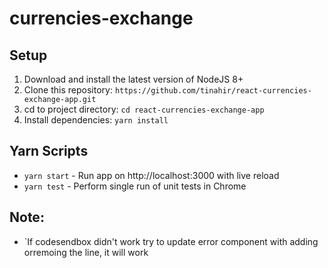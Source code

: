 # currencies-exchange

## Setup
1. Download and install the latest version of NodeJS 8+
2. Clone this repository: `https://github.com/tinahir/react-currencies-exchange-app.git`
3. cd to project directory: `cd react-currencies-exchange-app`
3. Install dependencies: `yarn install`

## Yarn Scripts
- `yarn start` - Run app on http://localhost:3000 with live reload
- `yarn test` - Perform single run of unit tests in Chrome

## Note:
- `If codesendbox didn't work try to update error component with adding orremoing the line, it will work
